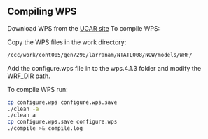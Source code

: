 ## Compiling WPS

Download WPS from the [UCAR site](https://www2.mmm.ucar.edu/wrf/users/download/get_source.html)
To compile WPS:

Copy the WPS files in the work directory:

```bash
/ccc/work/cont005/gen7298/larranam/NTATL008/NOW/models/WRF/
```

Add the configure.wps file in to the wps.4.1.3 folder and modify the WRF_DIR path.

To compile WPS run:

```bash
cp configure.wps configure.wps.save
./clean -a
./clean a
cp configure.wps.save configure.wps
./compile >& compile.log
```

